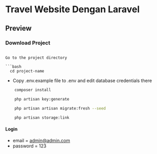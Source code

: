 # Travel Website Dengan Laravel

## Preview


### Download Project

```

Go to the project directory

```bash
  cd project-name
```

-   Copy .env.example file to .env and edit database credentials there

```bash
    composer install
```

```bash
    php artisan key:generate
```

```bash
    php artisan artisan migrate:fresh --seed
```

```bash
    php artisan storage:link
```

#### Login

-   email = admin@admin.com
-   password = 123
